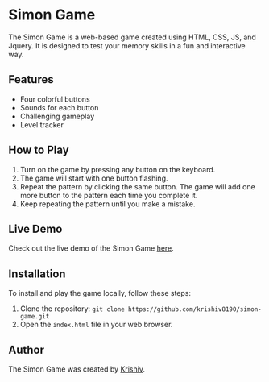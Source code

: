 # Simon Game

The Simon Game is a web-based game created using HTML, CSS, JS, and Jquery. It is designed to test your memory skills in a fun and interactive way.

## Features
- Four colorful buttons
- Sounds for each button
- Challenging gameplay
- Level tracker

## How to Play
1. Turn on the game by pressing any button on the keyboard.
2. The game will start with one button flashing.
3. Repeat the pattern by clicking the same button. The game will add one more button to the pattern each time you complete it.
4. Keep repeating the pattern until you make a mistake.

## Live Demo
Check out the live demo of the Simon Game [here](https://krishiv8190.github.io/simon-game/).

## Installation
To install and play the game locally, follow these steps:
1. Clone the repository: `git clone https://github.com/krishiv8190/simon-game.git`
2. Open the `index.html` file in your web browser.

## Author
The Simon Game was created by [Krishiv](https://github.com/krishiv8190).
